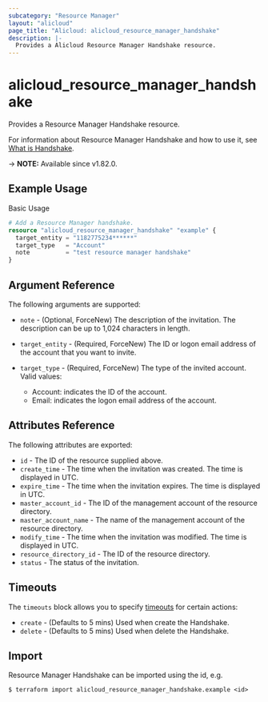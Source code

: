 ```yaml
---
subcategory: "Resource Manager"
layout: "alicloud"
page_title: "Alicloud: alicloud_resource_manager_handshake"
description: |-
  Provides a Alicloud Resource Manager Handshake resource.
---
```


# alicloud_resource_manager_handshake

Provides a Resource Manager Handshake resource.



For information about Resource Manager Handshake and how to use it, see [What is Handshake](https://www.alibabacloud.com/help/en/doc-detail/135287.htm).

-> **NOTE:** Available since v1.82.0.

## Example Usage

Basic Usage

```terraform
# Add a Resource Manager handshake.
resource "alicloud_resource_manager_handshake" "example" {
  target_entity = "1182775234******"
  target_type   = "Account"
  note          = "test resource manager handshake"
}
```

## Argument Reference

The following arguments are supported:
* `note` - (Optional, ForceNew) The description of the invitation.
The description can be up to 1,024 characters in length.
* `target_entity` - (Required, ForceNew) The ID or logon email address of the account that you want to invite.
* `target_type` - (Required, ForceNew) The type of the invited account. Valid values:

  - Account: indicates the ID of the account.
  - Email: indicates the logon email address of the account.

## Attributes Reference

The following attributes are exported:
* `id` - The ID of the resource supplied above.
* `create_time` - The time when the invitation was created. The time is displayed in UTC.
* `expire_time` - The time when the invitation expires. The time is displayed in UTC.
* `master_account_id` - The ID of the management account of the resource directory.
* `master_account_name` - The name of the management account of the resource directory.
* `modify_time` - The time when the invitation was modified. The time is displayed in UTC.
* `resource_directory_id` - The ID of the resource directory.
* `status` - The status of the invitation. 

## Timeouts

The `timeouts` block allows you to specify [timeouts](https://developer.hashicorp.com/terraform/language/resources/syntax#operation-timeouts) for certain actions:
* `create` - (Defaults to 5 mins) Used when create the Handshake.
* `delete` - (Defaults to 5 mins) Used when delete the Handshake.

## Import

Resource Manager Handshake can be imported using the id, e.g.

```shell
$ terraform import alicloud_resource_manager_handshake.example <id>
```